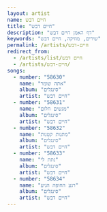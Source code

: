 ```yaml
---
layout: artist
name: חיים דבש
title: "חיים דבש"
description: "דף האמן חיים דבש"
keywords: "שירים, מוזיקה, חיים דבש"
permalink: /artists/חיים-דבש
redirect_from:
  - /artists/list/חיים דבש
  - /artists/חיים-דבש/
songs:
  - number: "58630"
    name: "אתה שומר"
    album: "סינגלים"
    artist: "חיים דבש"
  - number: "58631"
    name: "מגשים חלום"
    album: "סינגלים"
    artist: "חיים דבש"
  - number: "58632"
    name: "מתנות קטנות"
    album: "סינגלים"
    artist: "חיים דבש"
  - number: "58633"
    name: "נתת לי"
    album: "סינגלים"
    artist: "חיים דבש"
  - number: "58634"
    name: "רגע החופה הגיע"
    album: "סינגלים"
    artist: "חיים דבש"
---
```

